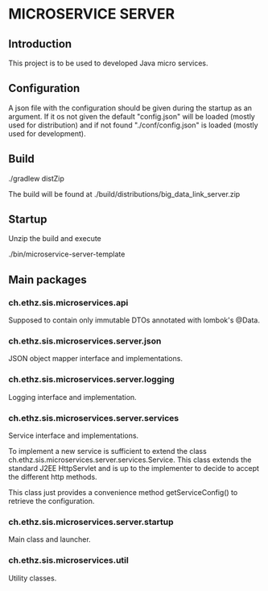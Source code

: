 # MICROSERVICE SERVER #

## Introduction ##

This project is to be used to developed Java micro services.

## Configuration ##

A json file with the configuration should be given during the startup as an argument. If it os not given the default "config.json" will be loaded (mostly used for distribution) and if not found "./conf/config.json" is loaded (mostly used for development).

## Build ##

./gradlew distZip

The build will be found at ./build/distributions/big_data_link_server.zip

## Startup ##

Unzip the build and execute

./bin/microservice-server-template

## Main packages ##

### ch.ethz.sis.microservices.api ###
Supposed to contain only immutable DTOs annotated with lombok's @Data.

### ch.ethz.sis.microservices.server.json ###
JSON object mapper interface and implementations.

### ch.ethz.sis.microservices.server.logging ###
Logging interface and implementation.

### ch.ethz.sis.microservices.server.services ###
Service interface and implementations.

To implement a new service is sufficient to extend the class ch.ethz.sis.microservices.server.services.Service. This class extends the standard J2EE HttpServlet and is up to the implementer to decide to accept the different http methods.

This class just provides a convenience method getServiceConfig() to retrieve the configuration.

### ch.ethz.sis.microservices.server.startup ###
Main class and launcher.

### ch.ethz.sis.microservices.util ###
Utility classes.